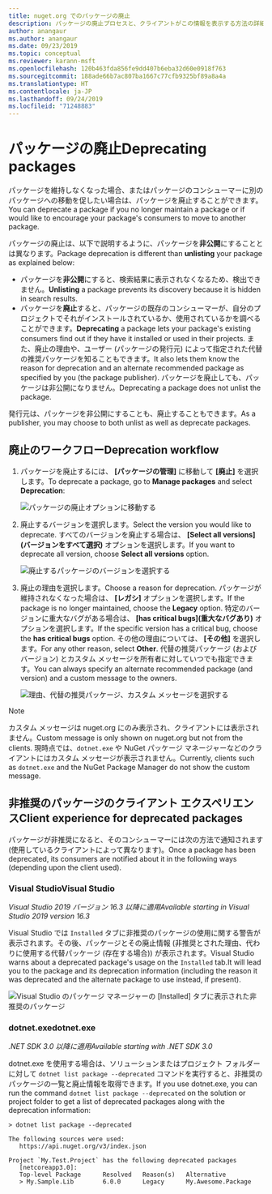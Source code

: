 ```yaml
---
title: nuget.org でのパッケージの廃止
description: パッケージの廃止プロセスと、クライアントがこの情報を表示する方法の詳細な説明
author: anangaur
ms.author: anangaur
ms.date: 09/23/2019
ms.topic: conceptual
ms.reviewer: karann-msft
ms.openlocfilehash: 120b463fda856fe9dd407b6eba32d60e0918f763
ms.sourcegitcommit: 188ade66b7ac807ba1667c77cfb9325bf89a8a4a
ms.translationtype: HT
ms.contentlocale: ja-JP
ms.lasthandoff: 09/24/2019
ms.locfileid: "71248883"
---
```

# <a name="deprecating-packages"></a><span data-ttu-id="ccf15-103">パッケージの廃止</span><span class="sxs-lookup"><span data-stu-id="ccf15-103">Deprecating packages</span></span>

<span data-ttu-id="ccf15-104">パッケージを維持しなくなった場合、またはパッケージのコンシューマーに別のパッケージへの移動を促したい場合は、パッケージを廃止することができます。</span><span class="sxs-lookup"><span data-stu-id="ccf15-104">You can deprecate a package if you no longer maintain a package or if would like to encourage your package's consumers to move to another package.</span></span> 

<span data-ttu-id="ccf15-105">パッケージの廃止は、以下で説明するように、パッケージを**非公開**にすることとは異なります。</span><span class="sxs-lookup"><span data-stu-id="ccf15-105">Package deprecation is different than **unlisting** your package as explained below:</span></span>
* <span data-ttu-id="ccf15-106">パッケージを**非公開**にすると、検索結果に表示されなくなるため、検出できません。</span><span class="sxs-lookup"><span data-stu-id="ccf15-106">**Unlisting** a package prevents its discovery because it is hidden in search results.</span></span> 
* <span data-ttu-id="ccf15-107">パッケージを**廃止**すると、パッケージの既存のコンシューマーが、自分のプロジェクトでそれがインストールされているか、使用されているかを調べることができます。</span><span class="sxs-lookup"><span data-stu-id="ccf15-107">**Deprecating** a package lets your package's existing consumers find out if they have it installed or used in their projects.</span></span> <span data-ttu-id="ccf15-108">また、廃止の理由や、ユーザー (パッケージの発行元) によって指定された代替の推奨パッケージを知ることもできます。</span><span class="sxs-lookup"><span data-stu-id="ccf15-108">It also lets them know the reason for deprecation and an alternate recommended package as specified by you (the package publisher).</span></span> <span data-ttu-id="ccf15-109">パッケージを廃止しても、パッケージは非公開になりません。</span><span class="sxs-lookup"><span data-stu-id="ccf15-109">Deprecating a package does not unlist the package.</span></span> 

<span data-ttu-id="ccf15-110">発行元は、パッケージを非公開にすることも、廃止することもできます。</span><span class="sxs-lookup"><span data-stu-id="ccf15-110">As a publisher, you may choose to both unlist as well as deprecate packages.</span></span>

## <a name="deprecation-workflow"></a><span data-ttu-id="ccf15-111">廃止のワークフロー</span><span class="sxs-lookup"><span data-stu-id="ccf15-111">Deprecation workflow</span></span>
1. <span data-ttu-id="ccf15-112">パッケージを廃止するには、 **[パッケージの管理]** に移動して **[廃止]** を選択します。</span><span class="sxs-lookup"><span data-stu-id="ccf15-112">To deprecate a package, go to **Manage packages** and select **Deprecation**:</span></span>

    ![パッケージの廃止オプションに移動する](media/deprecation-select-option.png)

2. <span data-ttu-id="ccf15-114">廃止するバージョンを選択します。</span><span class="sxs-lookup"><span data-stu-id="ccf15-114">Select the version you would like to deprecate.</span></span> <span data-ttu-id="ccf15-115">すべてのバージョンを廃止する場合は、 **[Select all versions]\(バージョンをすべて選択\)** オプションを選択します。</span><span class="sxs-lookup"><span data-stu-id="ccf15-115">If you want to deprecate all version, choose **Select all versions** option.</span></span>

    ![廃止するパッケージのバージョンを選択する](media/deprecation-select-version.png)

3. <span data-ttu-id="ccf15-117">廃止の理由を選択します。</span><span class="sxs-lookup"><span data-stu-id="ccf15-117">Choose a reason for deprecation.</span></span> <span data-ttu-id="ccf15-118">パッケージが維持されなくなった場合は、 **[レガシ]** オプションを選択します。</span><span class="sxs-lookup"><span data-stu-id="ccf15-118">If the package is no longer maintained, choose the **Legacy** option.</span></span> <span data-ttu-id="ccf15-119">特定のバージョンに重大なバグがある場合は、 **[has critical bugs]\(重大なバグあり\)** オプションを選択します。</span><span class="sxs-lookup"><span data-stu-id="ccf15-119">If the specific version has a critical bug, choose the **has critical bugs** option.</span></span> <span data-ttu-id="ccf15-120">その他の理由については、 **[その他]** を選択します。</span><span class="sxs-lookup"><span data-stu-id="ccf15-120">For any other reason, select **Other**.</span></span> <span data-ttu-id="ccf15-121">代替の推奨パッケージ (およびバージョン) とカスタム メッセージを所有者に対していつでも指定できます。</span><span class="sxs-lookup"><span data-stu-id="ccf15-121">You can always specify an alternate recommended package (and version) and a custom message to the owners.</span></span> 

    ![理由、代替の推奨パッケージ、カスタム メッセージを選択する](media/deprecation-save.png)

> [!Note]
> <span data-ttu-id="ccf15-123">カスタム メッセージは nuget.org にのみ表示され、クライアントには表示されません。</span><span class="sxs-lookup"><span data-stu-id="ccf15-123">Custom message is only shown on nuget.org but not from the clients.</span></span> <span data-ttu-id="ccf15-124">現時点では、`dotnet.exe` や NuGet パッケージ マネージャーなどのクライアントにはカスタム メッセージが表示されません。</span><span class="sxs-lookup"><span data-stu-id="ccf15-124">Currently, clients such as `dotnet.exe` and the NuGet Package Manager do not show the custom message.</span></span>

## <a name="client-experience-for-deprecated-packages"></a><span data-ttu-id="ccf15-125">非推奨のパッケージのクライアント エクスペリエンス</span><span class="sxs-lookup"><span data-stu-id="ccf15-125">Client experience for deprecated packages</span></span>
<span data-ttu-id="ccf15-126">パッケージが非推奨になると、そのコンシューマーには次の方法で通知されます (使用しているクライアントによって異なります)。</span><span class="sxs-lookup"><span data-stu-id="ccf15-126">Once a package has been deprecated, its consumers are notified about it in the following ways (depending upon the client used).</span></span>

### <a name="visual-studio"></a><span data-ttu-id="ccf15-127">Visual Studio</span><span class="sxs-lookup"><span data-stu-id="ccf15-127">Visual Studio</span></span> 
<span data-ttu-id="ccf15-128">*Visual Studio 2019 バージョン 16.3 以降に適用*</span><span class="sxs-lookup"><span data-stu-id="ccf15-128">*Available starting in Visual Studio 2019 version 16.3*</span></span>

<span data-ttu-id="ccf15-129">Visual Studio では `Installed` タブに非推奨のパッケージの使用に関する警告が表示されます。その後、パッケージとその廃止情報 (非推奨とされた理由、代わりに使用する代替パッケージ (存在する場合)) が表示されます。</span><span class="sxs-lookup"><span data-stu-id="ccf15-129">Visual Studio warns about a deprecated package's usage on the `Installed` tab.It will lead you to the package and its deprecation information (including the reason it was deprecated and the alternate package to use instead, if present).</span></span>

   ![Visual Studio のパッケージ マネージャーの [Installed] タブに表示された非推奨のパッケージ](media/deprecation-vs.png)

### <a name="dotnetexe"></a><span data-ttu-id="ccf15-131">dotnet.exe</span><span class="sxs-lookup"><span data-stu-id="ccf15-131">dotnet.exe</span></span>
<span data-ttu-id="ccf15-132">*.NET SDK 3.0 以降に適用*</span><span class="sxs-lookup"><span data-stu-id="ccf15-132">*Available starting with .NET SDK 3.0*</span></span>

<span data-ttu-id="ccf15-133">dotnet.exe を使用する場合は、ソリューションまたはプロジェクト フォルダーに対して `dotnet list package --deprecated` コマンドを実行すると、非推奨のパッケージの一覧と廃止情報を取得できます。</span><span class="sxs-lookup"><span data-stu-id="ccf15-133">If you use dotnet.exe, you can run the command `dotnet list package --deprecated` on the solution or project folder to get a list of deprecated packages along with the deprecation information:</span></span>

```
> dotnet list package --deprecated

The following sources were used:
   https://api.nuget.org/v3/index.json

Project `My.Test.Project` has the following deprecated packages
   [netcoreapp3.0]:
   Top-level Package      Resolved   Reason(s)   Alternative
   > My.Sample.Lib        6.0.0      Legacy      My.Awesome.Package

```
